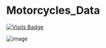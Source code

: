 # Motorcycles_Data

[![Visits Badge](https://badges.pufler.dev/visits/71460-4-F/Motorcycles_Data)](https://badges.pufler.dev)

![image](https://user-images.githubusercontent.com/38273600/177063073-ca1d4a33-ee2e-491f-84e7-4154aa8d2997.png)
